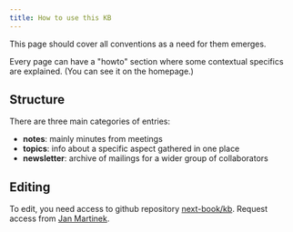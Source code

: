 ```yaml
---
title: How to use this KB
---
```

This page should cover all conventions as a need for them emerges.

Every page can have a "howto" section where some contextual specifics are explained. (You can see it on the homepage.)

## Structure

There are three main categories of entries:

- **notes**: mainly minutes from meetings
- **topics**: info about a specific aspect gathered in one place
- **newsletter**: archive of mailings for a wider group of collaborators

## Editing

To edit, you need access to github repository [next-book/kb](https://github.com/next-book/kb). Request access from [Jan Martinek](https://github.com/jan-martinek).
